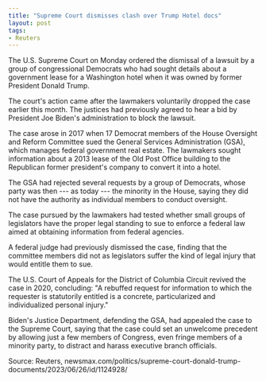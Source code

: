 ```yaml
---
title: "Supreme Court dismisses clash over Trump Hotel docs"
layout: post
tags:
- Reuters
---
```


The U.S. Supreme Court on Monday ordered the dismissal of a lawsuit by a group of congressional Democrats who had sought details about a government lease for a Washington hotel when it was owned by former President Donald Trump.

The court's action came after the lawmakers voluntarily dropped the case earlier this month. The justices had previously agreed to hear a bid by President Joe Biden's administration to block the lawsuit.

The case arose in 2017 when 17 Democrat members of the House Oversight and Reform Committee sued the General Services Administration (GSA), which manages federal government real estate. The lawmakers sought information about a 2013 lease of the Old Post Office building to the Republican former president's company to convert it into a hotel.

The GSA had rejected several requests by a group of Democrats, whose party was then --- as today --- the minority in the House, saying they did not have the authority as individual members to conduct oversight.

The case pursued by the lawmakers had tested whether small groups of legislators have the proper legal standing to sue to enforce a federal law aimed at obtaining information from federal agencies.

A federal judge had previously dismissed the case, finding that the committee members did not as legislators suffer the kind of legal injury that would entitle them to sue.

The U.S. Court of Appeals for the District of Columbia Circuit revived the case in 2020, concluding: "A rebuffed request for information to which the requester is statutorily entitled is a concrete, particularized and individualized personal injury."

Biden's Justice Department, defending the GSA, had appealed the case to the Supreme Court, saying that the case could set an unwelcome precedent by allowing just a few members of Congress, even fringe members of a minority party, to distract and harass executive branch officials.

Source: Reuters, newsmax.com/politics/supreme-court-donald-trump-documents/2023/06/26/id/1124928/
